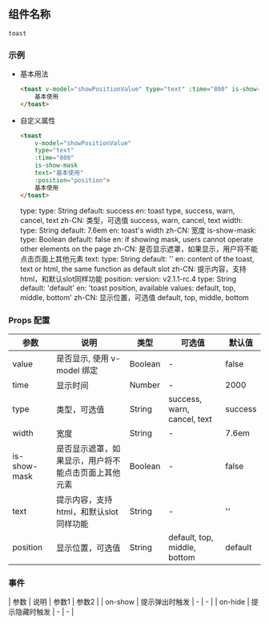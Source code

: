 ## 组件名称

 `toast`

### 示例

- 基本用法
    ```html
    <toast v-model="showPositionValue" type="text" :time="800" is-show-mask text="基本使用" :position="position">
        基本使用
    </toast>
    ```

- 自定义属性
    ```html
    <toast 
        v-model="showPositionValue" 
        type="text" 
        :time="800" 
        is-show-mask 
        text="基本使用" 
        :position="position">
        基本使用
    </toast>
    ```

  type:
    type: String
    default: success
    en: toast type, success, warn, cancel, text
    zh-CN: 类型，可选值 success, warn, cancel, text
  width:
    type: String
    default: 7.6em
    en: toast's width
    zh-CN: 宽度
  is-show-mask:
    type: Boolean
    default: false
    en: if showing mask, users cannot operate other elements on the page
    zh-CN: 是否显示遮罩，如果显示，用户将不能点击页面上其他元素
  text:
    type: String
    default: ''
    en: content of the toast, text or html, the same function as default slot
    zh-CN: 提示内容，支持 html，和默认slot同样功能
  position:
    version: v2.1.1-rc.4
    type: String
    default: 'default'
    en: 'toast position, available values: default, top, middle, bottom'
    zh-CN: 显示位置，可选值 default, top, middle, bottom
### Props 配置

| 参数 | 说明 | 类型 | 可选值 | 默认值 |
| - | - | - | - | - |
| value | 是否显示, 使用 v-model 绑定 | Boolean | - | false |
| time | 显示时间 | Number | - | 2000 |
| type | 类型，可选值  | String | success, warn, cancel, text | success |
| width | 宽度 | String | - | 7.6em |
| is-show-mask | 是否显示遮罩，如果显示，用户将不能点击页面上其他元素 | Boolean | - | false |
| text | 提示内容，支持 html，和默认slot同样功能 | String | - | '' |
| position | 显示位置，可选值  | String | default, top, middle, bottom | default |

### 事件

| 参数 | 说明 | 参数1 | 参数2 |
| on-show | 提示弹出时触发 | - | - |
| on-hide | 提示隐藏时触发 | - | - |
